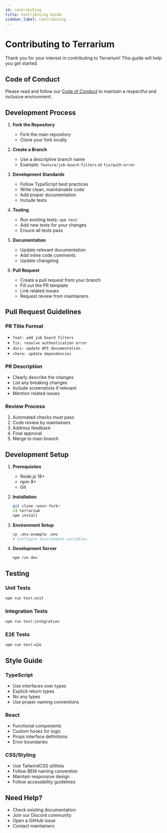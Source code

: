 ```yaml
---
id: contributing
title: Contributing Guide
sidebar_label: Contributing
---
```


# Contributing to Terrarium

Thank you for your interest in contributing to Terrarium! This guide will help you get started.

## Code of Conduct

Please read and follow our [Code of Conduct](./code-of-conduct.md) to maintain a respectful and inclusive environment.

## Development Process

1. **Fork the Repository**

   - Fork the main repository
   - Clone your fork locally

2. **Create a Branch**

   - Use a descriptive branch name
   - Example: `feature/job-board-filters` or `fix/auth-error`

3. **Development Standards**

   - Follow TypeScript best practices
   - Write clean, maintainable code
   - Add proper documentation
   - Include tests

4. **Testing**

   - Run existing tests: `npm test`
   - Add new tests for your changes
   - Ensure all tests pass

5. **Documentation**

   - Update relevant documentation
   - Add inline code comments
   - Update changelog

6. **Pull Request**
   - Create a pull request from your branch
   - Fill out the PR template
   - Link related issues
   - Request review from maintainers

## Pull Request Guidelines

### PR Title Format

- `feat: add job board filters`
- `fix: resolve authentication error`
- `docs: update API documentation`
- `chore: update dependencies`

### PR Description

- Clearly describe the changes
- List any breaking changes
- Include screenshots if relevant
- Mention related issues

### Review Process

1. Automated checks must pass
2. Code review by maintainers
3. Address feedback
4. Final approval
5. Merge to main branch

## Development Setup

1. **Prerequisites**

   - Node.js 18+
   - npm 8+
   - Git

2. **Installation**

   ```bash
   git clone <your-fork>
   cd terrarium
   npm install
   ```

3. **Environment Setup**

   ```bash
   cp .env.example .env
   # Configure environment variables
   ```

4. **Development Server**
   ```bash
   npm run dev
   ```

## Testing

### Unit Tests

```bash
npm run test:unit
```

### Integration Tests

```bash
npm run test:integration
```

### E2E Tests

```bash
npm run test:e2e
```

## Style Guide

### TypeScript

- Use interfaces over types
- Explicit return types
- No any types
- Use proper naming conventions

### React

- Functional components
- Custom hooks for logic
- Props interface definitions
- Error boundaries

### CSS/Styling

- Use TailwindCSS utilities
- Follow BEM naming convention
- Maintain responsive design
- Follow accessibility guidelines

## Need Help?

- Check existing documentation
- Join our Discord community
- Open a GitHub issue
- Contact maintainers
